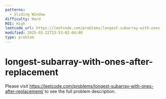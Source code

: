 ```yaml
---
patterns:
  - Sliding Window
difficulty: Hard
ROI: High
leetcode_url: https://leetcode.com/problems/longest-subarray-with-ones-after-replacement/
modified: 2025-03-22T23:53:02-04:00
type: problem
---
```


# longest-subarray-with-ones-after-replacement

Please visit https://leetcode.com/problems/longest-subarray-with-ones-after-replacement/ to see the full problem description.
